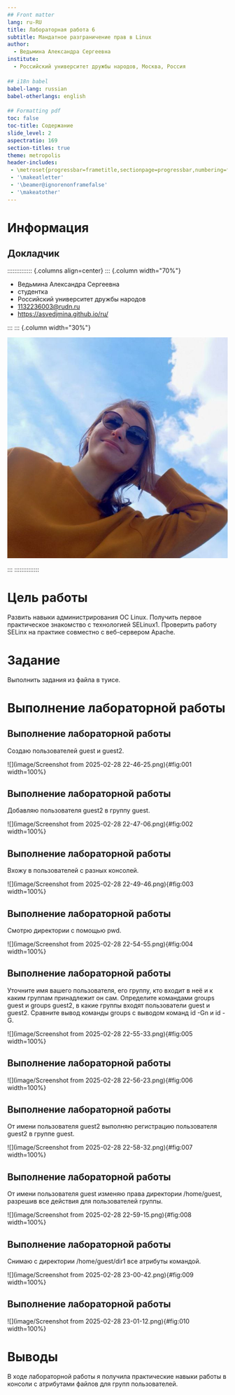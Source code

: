 ```yaml
---
## Front matter
lang: ru-RU
title: Лабораторная работа 6
subtitle: Мандатное разграничение прав в Linux
author:
  - Ведьмина Александра Сергеевна
institute:
  - Российский университет дружбы народов, Москва, Россия

## i18n babel
babel-lang: russian
babel-otherlangs: english

## Formatting pdf
toc: false
toc-title: Содержание
slide_level: 2
aspectratio: 169
section-titles: true
theme: metropolis
header-includes:
 - \metroset{progressbar=frametitle,sectionpage=progressbar,numbering=fraction}
 - '\makeatletter'
 - '\beamer@ignorenonframefalse'
 - '\makeatother'
---
```


# Информация

## Докладчик

:::::::::::::: {.columns align=center}
::: {.column width="70%"}

  * Ведьмина Александра Сергеевна
  * студентка
  * Российский университет дружбы народов
  * [1132236003@rudn.ru](mailto:1132236003@rudn.ru)
  * <https://asvedjmina.github.io/ru/>

:::
::: {.column width="30%"}

![](./image/admin.jpg)

:::
::::::::::::::

# Цель работы

Развить навыки администрирования ОС Linux. Получить первое практическое знакомство с технологией SELinux1.
Проверить работу SELinx на практике совместно с веб-сервером
Apache.

# Задание

Выполнить задания из файла в туисе.

# Выполнение лабораторной работы

## Выполнение лабораторной работы

Создаю пользователей guest и guest2.

![](image/Screenshot from 2025-02-28 22-46-25.png){#fig:001 width=100%}

## Выполнение лабораторной работы

Добавляю пользователя guest2 в группу guest.

![](image/Screenshot from 2025-02-28 22-47-06.png){#fig:002 width=100%}

## Выполнение лабораторной работы

Вхожу в пользователей с разных консолей.

![](image/Screenshot from 2025-02-28 22-49-46.png){#fig:003 width=100%}

## Выполнение лабораторной работы

Смотрю директории с помощью pwd.

![](image/Screenshot from 2025-02-28 22-54-55.png){#fig:004 width=100%}

## Выполнение лабораторной работы

Уточните имя вашего пользователя, его группу, кто входит в неё и к каким группам принадлежит он сам. Определите командами groups guest и groups guest2, в какие группы входят пользователи guest и guest2. Сравните вывод команды groups с выводом команд id -Gn и id -G.

![](image/Screenshot from 2025-02-28 22-55-33.png){#fig:005 width=100%}

## Выполнение лабораторной работы

![](image/Screenshot from 2025-02-28 22-56-23.png){#fig:006 width=100%}

## Выполнение лабораторной работы

От имени пользователя guest2 выполняю регистрацию пользователя guest2 в группе guest.

![](image/Screenshot from 2025-02-28 22-58-32.png){#fig:007 width=100%}

## Выполнение лабораторной работы

От имени пользователя guest изменяю права директории /home/guest, разрешив все действия для пользователей группы.

![](image/Screenshot from 2025-02-28 22-59-15.png){#fig:008 width=100%}

## Выполнение лабораторной работы

Снимаю с директории /home/guest/dir1 все атрибуты командой.

![](image/Screenshot from 2025-02-28 23-00-42.png){#fig:009 width=100%}

## Выполнение лабораторной работы

![](image/Screenshot from 2025-02-28 23-01-12.png){#fig:010 width=100%}

# Выводы

В ходе лабораторной работы я получила практические навыки работы в консоли с атрибутами файлов для групп пользователей.




